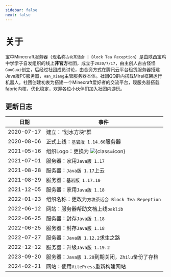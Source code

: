 ```yaml
---
sidebar: false
next: false
---
```


# 关于
宝中Minecraft服务器（现名称`方块茶话会 | Block Tea Reception`）是由陕西宝鸡中学学子自发组织的线上**非官方**社团，成立于`2020/7/17`，由主创人古古怪怪`GuuGuai`创立，后经过社团成员讨论，由合资方式在腾讯云平台租赁服务器搭建Java版PC服务器，`Han_Xiang`主管服务器本体。社团QQ群内搭载Mirai框架运行机器人。社团创建初衷为搭建一个Minecraft爱好者的交流平台，现服务器搭载fabric内核，优化稳定，欢迎各位小伙伴们加入社团内游玩。

## 更新日志
|    日期    | 事件                                                                             |
| :--------: | -------------------------------------------------------------------------------- |
| 2020-07-17 | 建立：“划水方块”群                                                               |
| 2020-08-06 | 正式上线：`基岩版 1.14.60`服务器                                                 |
| 2021-05-16 | 组织Logo：更换为 ![](https://p.qlogo.cn/gh/1142349003/1142349003/0/){class=icon} |
| 2021-07-01 | 服务器：家用`Java版 1.17`                                                        |
| 2021-08-28 | 服务器：`Java版 1.17`上云                                                        |
| 2021-08-29 | 服务器：`基岩版 1.17.10`                                                         |
| 2021-12-05 | 服务器：家用`Java版 1.18`                                                        |
| 2022-01-23 | 组织名称：更改为`方块茶话会 Block Tea Repeption`                                 |
| 2022-06-12 | 网站：服务器帮助文档上线`baklib`                                                 |
| 2022-06-25 | 服务器：封存`Java版 1.18`                                                        |
| 2022-06-25 | 服务器：封存`Java版 1.18`                                                        |
| 2022-07-27 | 服务器：`Java版 1.12.2`求生之路                                                  |
| 2022-12-12 | 服务器：升级`Java版 1.19.2`                                                      |
| 2023-09-20 | 服务器：`Java版 1.20`到期关闭，`Zhilu`备份了存档                                 |
| 2024-02-21 | 网站：使用`VitePress`重新构建网站                                                |
